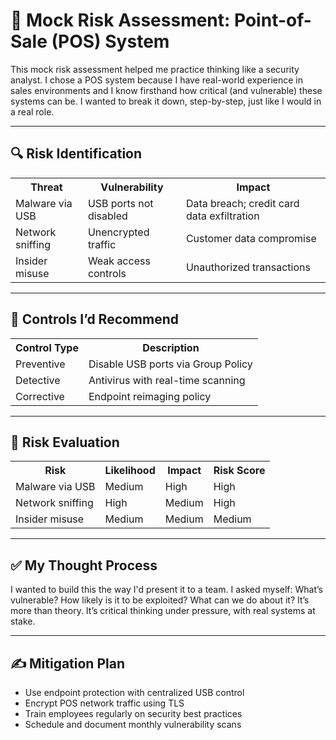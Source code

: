 <h1>🧠 Mock Risk Assessment: Point-of-Sale (POS) System</h1>

This mock risk assessment helped me practice thinking like a security analyst. I chose a POS system because I have real-world experience in sales environments and I know firsthand how critical (and vulnerable) these systems can be. I wanted to break it down, step-by-step, just like I would in a real role.

<hr>

<h2>🔍 Risk Identification</h2>

<table>
  <tr>
    <th>Threat</th>
    <th>Vulnerability</th>
    <th>Impact</th>
  </tr>
  <tr>
    <td>Malware via USB</td>
    <td>USB ports not disabled</td>
    <td>Data breach; credit card data exfiltration</td>
  </tr>
  <tr>
    <td>Network sniffing</td>
    <td>Unencrypted traffic</td>
    <td>Customer data compromise</td>
  </tr>
  <tr>
    <td>Insider misuse</td>
    <td>Weak access controls</td>
    <td>Unauthorized transactions</td>
  </tr>
</table>

<hr>

<h2>🔐 Controls I’d Recommend</h2>

<table>
  <tr>
    <th>Control Type</th>
    <th>Description</th>
  </tr>
  <tr>
    <td>Preventive</td>
    <td>Disable USB ports via Group Policy</td>
  </tr>
  <tr>
    <td>Detective</td>
    <td>Antivirus with real-time scanning</td>
  </tr>
  <tr>
    <td>Corrective</td>
    <td>Endpoint reimaging policy</td>
  </tr>
</table>

<hr>

<h2>🧮 Risk Evaluation</h2>

<table>
  <tr>
    <th>Risk</th>
    <th>Likelihood</th>
    <th>Impact</th>
    <th>Risk Score</th>
  </tr>
  <tr>
    <td>Malware via USB</td>
    <td>Medium</td>
    <td>High</td>
    <td>High</td>
  </tr>
  <tr>
    <td>Network sniffing</td>
    <td>High</td>
    <td>Medium</td>
    <td>High</td>
  </tr>
  <tr>
    <td>Insider misuse</td>
    <td>Medium</td>
    <td>Medium</td>
    <td>Medium</td>
  </tr>
</table>

<hr>

<h2>✅ My Thought Process</h2>

I wanted to build this the way I'd present it to a team. I asked myself: What’s vulnerable? How likely is it to be exploited? What can we do about it? It’s more than theory. It’s critical thinking under pressure, with real systems at stake.

<hr>

<h2>✍️ Mitigation Plan</h2>

<ul>
  <li>Use endpoint protection with centralized USB control</li>
  <li>Encrypt POS network traffic using TLS</li>
  <li>Train employees regularly on security best practices</li>
  <li>Schedule and document monthly vulnerability scans</li>
</ul>
